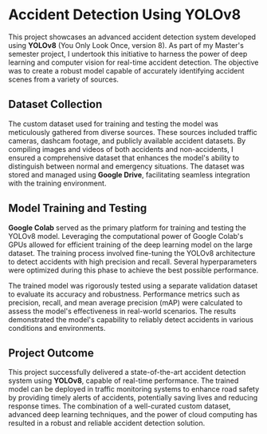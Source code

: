 # Accident Detection Using YOLOv8

This project showcases an advanced accident detection system developed using **YOLOv8** (You Only Look Once, version 8). As part of my Master's semester project, I undertook this initiative to harness the power of deep learning and computer vision for real-time accident detection. The objective was to create a robust model capable of accurately identifying accident scenes from a variety of sources.

## Dataset Collection

The custom dataset used for training and testing the model was meticulously gathered from diverse sources. These sources included traffic cameras, dashcam footage, and publicly available accident datasets. By compiling images and videos of both accidents and non-accidents, I ensured a comprehensive dataset that enhances the model's ability to distinguish between normal and emergency situations. The dataset was stored and managed using **Google Drive**, facilitating seamless integration with the training environment.

## Model Training and Testing

**Google Colab** served as the primary platform for training and testing the YOLOv8 model. Leveraging the computational power of Google Colab's GPUs allowed for efficient training of the deep learning model on the large dataset. The training process involved fine-tuning the YOLOv8 architecture to detect accidents with high precision and recall. Several hyperparameters were optimized during this phase to achieve the best possible performance.

The trained model was rigorously tested using a separate validation dataset to evaluate its accuracy and robustness. Performance metrics such as precision, recall, and mean average precision (mAP) were calculated to assess the model's effectiveness in real-world scenarios. The results demonstrated the model's capability to reliably detect accidents in various conditions and environments.

## Project Outcome

This project successfully delivered a state-of-the-art accident detection system using **YOLOv8**, capable of real-time performance. The trained model can be deployed in traffic monitoring systems to enhance road safety by providing timely alerts of accidents, potentially saving lives and reducing response times. The combination of a well-curated custom dataset, advanced deep learning techniques, and the power of cloud computing has resulted in a robust and reliable accident detection solution.
